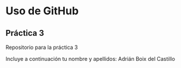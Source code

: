 # Uso de GitHub
## Práctica 3
Repositorio para la práctica 3

Incluye a continuación tu nombre y apellidos:
Adrián Boix del Castillo
